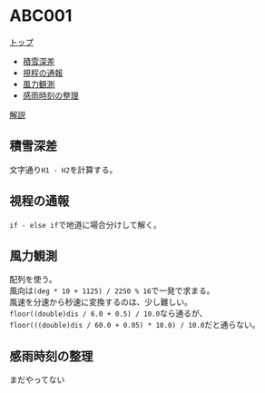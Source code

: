 # ABC001

[トップ](https://atcoder.jp/contests/abc001)

- [積雪深差](https://atcoder.jp/contests/abc001/tasks/abc001_a)
- [視程の通報](https://atcoder.jp/contests/abc001/tasks/abc001_b)
- [風力観測](https://atcoder.jp/contests/abc001/tasks/abc001_c)
- [感雨時刻の整理](https://atcoder.jp/contests/abc001/tasks/abc001_d)

[解説](https://www.slideshare.net/chokudai/abc001)

## 積雪深差

文字通り`H1 - H2`を計算する。

## 視程の通報

`if - else if`で地道に場合分けして解く。

## 風力観測

配列を使う。  
風向は`(deg * 10 + 1125) / 2250 % 16`で一発で求まる。  
風速を分速から秒速に変換するのは、少し難しい。  
`floor((double)dis / 6.0 + 0.5) / 10.0`なら通るが、  
`floor(((double)dis / 60.0 + 0.05) * 10.0) / 10.0`だと通らない。

## 感雨時刻の整理

まだやってない
